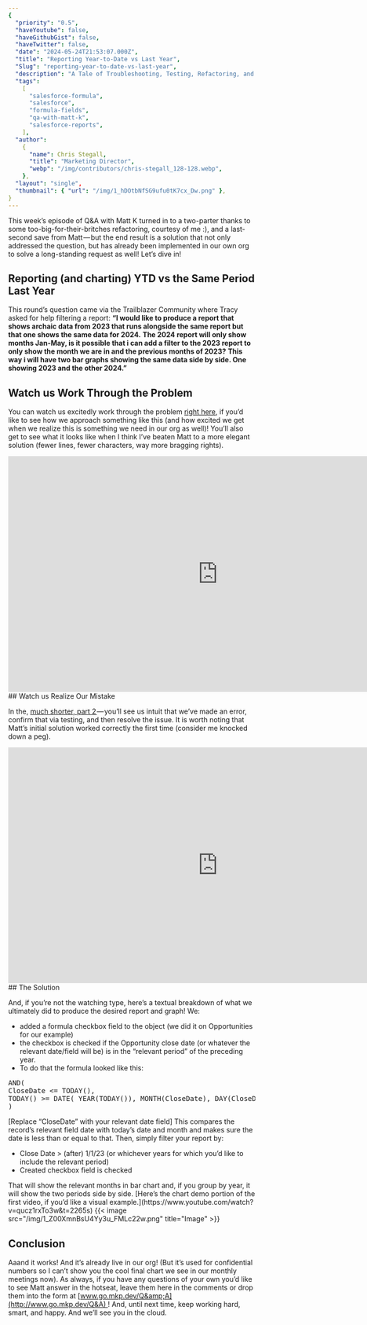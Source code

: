 ```yaml
---
{
  "priority": "0.5",
  "haveYoutube": false,
  "haveGithubGist": false,
  "haveTwitter": false,
  "date": "2024-05-24T21:53:07.000Z",
  "title": "Reporting Year-to-Date vs Last Year",
  "Slug": "reporting-year-to-date-vs-last-year",
  "description": "A Tale of Troubleshooting, Testing, Refactoring, and Redemption.",
  "tags":
    [
      "salesforce-formula",
      "salesforce",
      "formula-fields",
      "qa-with-matt-k",
      "salesforce-reports",
    ],
  "author":
    {
      "name": Chris Stegall,
      "title": "Marketing Director",
      "webp": "/img/contributors/chris-stegall_128-128.webp",
    },
  "layout": "single",
  "thumbnail": { "url": "/img/1_hDOtbNfSG9ufu0tK7cx_Dw.png" },
}
---
```


This week’s episode of Q&amp;A with Matt K turned in to a two-parter thanks to some too-big-for-their-britches refactoring, courtesy of me :), and a last-second save from Matt — but the end result is a solution that not only addressed the question, but has already been implemented in our own org to solve a long-standing request as well! Let’s dive in!

## Reporting (and charting) YTD vs the Same Period Last Year

This round’s question came via the Trailblazer Community where Tracy asked for help filtering a report:
**“I would like to produce a report that shows archaic data from 2023 that runs alongside the same report but that one shows the same data for 2024.**
**The 2024 report will only show months Jan-May, is it possible that i can add a filter to the 2023 report to only show the month we are in and the previous months of 2023?**
**This way i will have two bar graphs showing the same data side by side. One showing 2023 and the other 2024.”**

## Watch us Work Through the Problem

You can watch us excitedly work through the problem [right here](https://www.youtube.com/watch?v=qucz1rxTo3w), if you’d like to see how we approach something like this (and how excited we get when we realize this is something we need in our org as well)! You’ll also get to see what it looks like when I think I’ve beaten Matt to a more elegant solution (fewer lines, fewer characters, way more bragging rights).

<iframe src="https://cdn.embedly.com/widgets/media.html?src=https%3A%2F%2Fwww.youtube.com%2Fembed%2Fqucz1rxTo3w%3Ffeature%3Doembed&amp;display_name=YouTube&amp;url=https%3A%2F%2Fwww.youtube.com%2Fwatch%3Fv%3Dqucz1rxTo3w&amp;image=https%3A%2F%2Fi.ytimg.com%2Fvi%2Fqucz1rxTo3w%2Fhqdefault.jpg&amp;key=a19fcc184b9711e1b4764040d3dc5c07&amp;type=text%2Fhtml&amp;schema=youtube" width="854" height="480" frameborder="0" scrolling="no">[https://medium.com/media/662f48da25fcaff86c8fb7c3683773b4/href](https://medium.com/media/662f48da25fcaff86c8fb7c3683773b4/href)</iframe>
## Watch us Realize Our Mistake

In the, [much shorter, part 2 ](https://www.youtube.com/watch?v=Tqq1Ah5jqRw)— you’ll see us intuit that we’ve made an error, confirm that via testing, and then resolve the issue. It is worth noting that Matt’s initial solution worked correctly the first time (consider me knocked down a peg).

<iframe src="https://cdn.embedly.com/widgets/media.html?src=https%3A%2F%2Fwww.youtube.com%2Fembed%2FTqq1Ah5jqRw%3Ffeature%3Doembed&amp;display_name=YouTube&amp;url=https%3A%2F%2Fwww.youtube.com%2Fwatch%3Fv%3DTqq1Ah5jqRw&amp;image=https%3A%2F%2Fi.ytimg.com%2Fvi%2FTqq1Ah5jqRw%2Fhqdefault.jpg&amp;key=a19fcc184b9711e1b4764040d3dc5c07&amp;type=text%2Fhtml&amp;schema=youtube" width="854" height="480" frameborder="0" scrolling="no">[https://medium.com/media/29dbc0c4dff6f7accb2127beb0b5cfee/href](https://medium.com/media/29dbc0c4dff6f7accb2127beb0b5cfee/href)</iframe>
## The Solution

And, if you’re not the watching type, here’s a textual breakdown of what we ultimately did to produce the desired report and graph!
We:

<ul><li>added a formula checkbox field to the object (we did it on Opportunities for our example)</li><li>the checkbox is checked if the Opportunity close date (or whatever the relevant date/field will be) is in the “relevant period” of the preceding year.</li><li>To do that the formula looked like this:</li></ul><pre>AND(<br>CloseDate &lt;= TODAY(),<br>TODAY() &gt;= DATE( YEAR(TODAY()), MONTH(CloseDate), DAY(CloseDate) )<br>)</pre>[Replace “CloseDate” with your relevant date field]
This compares the record’s relevant field date with today’s date and month and makes sure the date is less than or equal to that.
Then, simply filter your report by:
<ul><li>Close Date &gt; (after) 1/1/23 (or whichever years for which you’d like to include the relevant period)</li><li>Created checkbox field is checked</li></ul>That will show the relevant months in bar chart and, if you group by year, it will show the two periods side by side. [Here’s the chart demo portion of the first video, if you’d like a visual example.](https://www.youtube.com/watch?v=qucz1rxTo3w&amp;t=2265s)
{{< image src="/img/1_Z00XmnBsU4Yy3u_FMLc22w.png" title="Image" >}}

## Conclusion

Aaand it works! And it’s already live in our org! (But it’s used for confidential numbers so I can’t show you the cool final chart we see in our monthly meetings now).
As always, if you have any questions of your own you’d like to see Matt answer in the hotseat, leave them here in the comments or drop them into the form at [www.go.mkp.dev/Q&amp;A](http://www.go.mkp.dev/Q&A) !
And, until next time, keep working hard, smart, and happy. And we’ll see you in the cloud.
